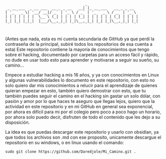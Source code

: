  ```

                                      _                       
   _ __ ___  _ __ ___  __ _ _ __   __| |_ __ ___   __ _ _ __  
 | '_ ` _ \| '__/ __|/ _` | '_ \ / _` | '_ ` _ \ / _` | '_ \ 
 | | | | | | |  \__ \ (_| | | | | (_| | | | | | | (_| | | | |
 |_| |_| |_|_|  |___/\__,_|_| |_|\__,_|_| |_| |_|\__,_|_| |_|
                                                             
                                                        
```

(Antes que nada, esta es mi cuenta secundaria de GitHub ya que perdí la contraseña de la principal, subiré todos los repositorios de esa cuenta a esta) Este repositorio contiene la mayoría de conocimientos que tengo sobre el hacking, documentado por carpetas para un acceso fácil y rápido, no dude en usar todo esto para aprender y motivarse a seguir su sueño, su camino...

Empece a estudiar hacking a mis 16 años, y ya con conocimientos en Linux y algunas vulnerabilidades lo documento en este repositorio, con esto no solo quiero dar mis conocimientos a relucir para el aprendizaje de quienes quieran empezar en esto, también quiero demostrar con esto, que tu también puedes seguir el camino en el hacking sin gastar un solo dólar, con pasión y amor por lo que haces te aseguro que llegas lejos, quiero que la actividad en este repositorio y en mi GitHub en general sea exponencial, por ahora es difícil para mi por el colegio pero poco a poco hago un horario, por ahora solo puedo decir, disfruten de todo el contenido que les dejo a su disposición.

La idea es que puedas descargar este repositorio y usarlo con obsidian, ya que todos los archivos son .md con ese proposito, unicamente descargue el repositorio en su windows, o en linux usando el comando: 

```shell 
sudo git clone https://github.com/Daredjole/Mi_Camino.git . 
```

